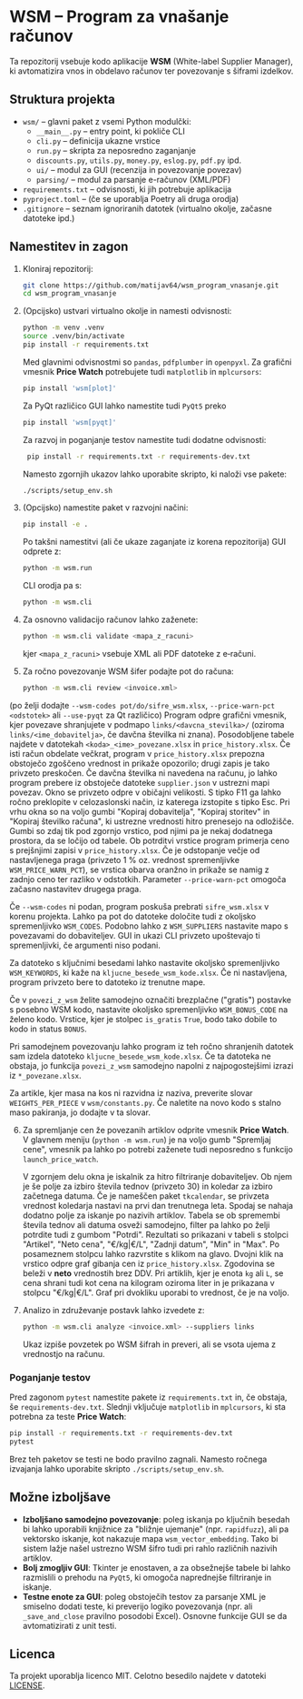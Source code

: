 # WSM – Program za vnašanje računov

Ta repozitorij vsebuje kodo aplikacije **WSM** (White-label Supplier Manager),
ki avtomatizira vnos in obdelavo računov ter povezovanje s šiframi izdelkov.

## Struktura projekta

- `wsm/` – glavni paket z vsemi Python modulčki:
  - `__main__.py` – entry point, ki pokliče CLI
  - `cli.py` – definicija ukazne vrstice
  - `run.py` – skripta za neposredno zaganjanje
  - `discounts.py`, `utils.py`, `money.py`, `eslog.py`, `pdf.py` ipd.
  - `ui/` – modul za GUI (recenzija in povezovanje povezav)
  - `parsing/` – modul za parsanje e-računov (XML/PDF)
- `requirements.txt` – odvisnosti, ki jih potrebuje aplikacija
- `pyproject.toml` – (če se uporablja Poetry ali druga orodja)
- `.gitignore` – seznam ignoriranih datotek (virtualno okolje, začasne datoteke ipd.)

## Namestitev in zagon

1. Kloniraj repozitorij:
   ```bash
   git clone https://github.com/matijav64/wsm_program_vnasanje.git
   cd wsm_program_vnasanje
   ```
2. (Opcijsko) ustvari virtualno okolje in namesti odvisnosti:
   ```bash
   python -m venv .venv
   source .venv/bin/activate
   pip install -r requirements.txt
   ```
   Med glavnimi odvisnostmi so `pandas`, `pdfplumber` in `openpyxl`.
   Za grafični vmesnik **Price Watch** potrebujete tudi `matplotlib` in `mplcursors`:
   ```bash
   pip install 'wsm[plot]'
   ```
   Za PyQt različico GUI lahko namestite tudi `PyQt5` preko
   ```bash
   pip install 'wsm[pyqt]'
   ```
   Za razvoj in poganjanje testov namestite tudi dodatne odvisnosti:
   ```bash
    pip install -r requirements.txt -r requirements-dev.txt
   ```
   Namesto zgornjih ukazov lahko uporabite skripto, ki naloži vse pakete:
   ```bash
   ./scripts/setup_env.sh
   ```


3. (Opcijsko) namestite paket v razvojni načini:
   ```bash
   pip install -e .
   ```
   Po takšni namestitvi (ali če ukaze zaganjate iz korena repozitorija) GUI
   odprete z:
   ```bash
   python -m wsm.run
   ```
   CLI orodja pa s:
   ```bash
   python -m wsm.cli
   ```

4. Za osnovno validacijo računov lahko zaženete:
   ```bash
   python -m wsm.cli validate <mapa_z_racuni>
   ```
   kjer `<mapa_z_racuni>` vsebuje XML ali PDF datoteke z e‑računi.

5. Za ročno povezovanje WSM šifer podajte pot do računa:
   ```bash
   python -m wsm.cli review <invoice.xml>
   ```
  (po želji dodajte `--wsm-codes pot/do/sifre_wsm.xlsx`,
  `--price-warn-pct <odstotek>` ali `--use-pyqt` za Qt različico)
   Program odpre grafični vmesnik, kjer povezave shranjujete v podmapo
  `links/<davcna_stevilka>/` (oziroma `links/<ime_dobavitelja>`,
  če davčna številka ni znana). Posodobljene tabele najdete v datotekah
  `<koda>_<ime>_povezane.xlsx` in `price_history.xlsx`.
  Če isti račun obdelate večkrat, program v `price_history.xlsx`
  prepozna obstoječo zgoščeno vrednost in prikaže opozorilo; drugi zapis
  je tako privzeto preskočen.
  Če davčna številka ni navedena na računu, jo lahko program prebere iz
   obstoječe datoteke `supplier.json` v ustrezni mapi povezav.
  Okno se privzeto odpre v običajni velikosti. S tipko F11 ga lahko
  ročno preklopite v celozaslonski način, iz katerega izstopite s
  tipko Esc.
  Pri vrhu okna so na voljo gumbi "Kopiraj dobavitelja", "Kopiraj storitev" in
  "Kopiraj številko računa", ki ustrezne vrednosti hitro prenesejo na odložišče.
  Gumbi so zdaj tik pod zgornjo vrstico, pod njimi pa je nekaj dodatnega
  prostora, da se ločijo od tabele.
  Ob potrditvi vrstice program primerja ceno s prejšnjimi zapisi v
  `price_history.xlsx`. Če je odstopanje večje od nastavljenega praga
  (privzeto 1&nbsp;% oz. vrednost spremenljivke `WSM_PRICE_WARN_PCT`), se
  vrstica obarva oranžno in prikaže se namig z zadnjo ceno ter razliko v
  odstotkih.
  Parameter `--price-warn-pct` omogoča začasno nastavitev drugega praga.



Če `--wsm-codes` ni podan, program poskuša prebrati `sifre_wsm.xlsx` v
korenu projekta.
Lahko pa pot do datoteke določite tudi z okoljsko spremenljivko
`WSM_CODES`. Podobno lahko z `WSM_SUPPLIERS` nastavite mapo s povezavami
do dobaviteljev. GUI in ukazi CLI privzeto upoštevajo ti spremenljivki,
če argumenti niso podani.

Za datoteko s ključnimi besedami lahko nastavite okoljsko spremenljivko
`WSM_KEYWORDS`, ki kaže na `kljucne_besede_wsm_kode.xlsx`. Če ni
nastavljena, program privzeto bere to datoteko iz trenutne mape.

Če v `povezi_z_wsm` želite samodejno označiti brezplačne ("gratis")
postavke s posebno WSM kodo, nastavite okoljsko spremenljivko
`WSM_BONUS_CODE` na želeno kodo. Vrstice, kjer je stolpec `is_gratis`
`True`, bodo tako dobile to kodo in status `BONUS`.


Pri samodejnem povezovanju lahko program iz teh ročno
shranjenih datotek sam izdela datoteko `kljucne_besede_wsm_kode.xlsx`.
Če ta datoteka ne obstaja, jo funkcija `povezi_z_wsm`
samodejno napolni z najpogostejšimi izrazi iz `*_povezane.xlsx`.

Za artikle, kjer masa na kos ni razvidna iz naziva, preverite slovar
`WEIGHTS_PER_PIECE` v `wsm/constants.py`. Če naletite na novo kodo s
stalno maso pakiranja, jo dodajte v ta slovar.

6. Za spremljanje cen že povezanih artiklov odprite vmesnik **Price Watch**.
   V glavnem meniju (`python -m wsm.run`) je na voljo gumb "Spremljaj cene",
   vmesnik pa lahko po potrebi zaženete tudi neposredno s funkcijo
   `launch_price_watch`.

   V zgornjem delu okna je iskalnik za hitro filtriranje dobaviteljev. Ob njem
   je še polje za izbiro števila tednov (privzeto 30) in koledar za izbiro
   začetnega datuma. Če je nameščen paket `tkcalendar`, se privzeta vrednost
   koledarja nastavi na prvi dan trenutnega leta. Spodaj se nahaja dodatno
   polje za iskanje po nazivih artiklov. Tabela se ob spremembi
   števila tednov ali datuma osveži samodejno, filter pa lahko po želji potrdite tudi
   z gumbom "Potrdi". Rezultati so
   prikazani v tabeli s stolpci "Artikel", "Neto cena", "€/kg|€/L",
   "Zadnji datum", "Min" in "Max". Po posameznem stolpcu lahko razvrstite
   s klikom na glavo.
   Dvojni klik na vrstico odpre graf gibanja cen iz `price_history.xlsx`.
   Zgodovina se beleži v **neto** vrednostih brez DDV. Pri artiklih, kjer je
   enota `kg` ali `L`, se cena shrani tudi kot cena na kilogram oziroma liter
   in je prikazana v stolpcu "€/kg|€/L". Graf pri dvokliku uporabi to
   vrednost, če je na voljo.

7. Analizo in združevanje postavk lahko izvedete z:
   ```bash
   python -m wsm.cli analyze <invoice.xml> --suppliers links
   ```
   Ukaz izpiše povzetek po WSM šifrah in preveri, ali se vsota ujema z
   vrednostjo na računu.

### Poganjanje testov

Pred zagonom `pytest` namestite pakete iz `requirements.txt` in, če obstaja,
še `requirements-dev.txt`. Slednji vključuje `matplotlib` in `mplcursors`,
ki sta potrebna za teste **Price Watch**:

```bash
pip install -r requirements.txt -r requirements-dev.txt
pytest
```

Brez teh paketov se testi ne bodo pravilno zagnali. Namesto ročnega izvajanja lahko uporabite skripto `./scripts/setup_env.sh`.

## Možne izboljšave

- **Izboljšano samodejno povezovanje**: poleg iskanja po ključnih besedah bi lahko uporabili knjižnice za "bližnje ujemanje" (npr. `rapidfuzz`), ali pa vektorsko iskanje, kot nakazuje mapa `wsm_vector_embedding`. Tako bi sistem lažje našel ustrezno WSM šifro tudi pri rahlo različnih nazivih artiklov.
- **Bolj zmogljiv GUI**: Tkinter je enostaven, a za obsežnejše tabele bi lahko razmislili o prehodu na `PyQt5`, ki omogoča naprednejše filtriranje in iskanje.
- **Testne enote za GUI**: poleg obstoječih testov za parsanje XML je smiselno dodati teste, ki preverijo logiko povezovanja (npr. ali `_save_and_close` pravilno posodobi Excel). Osnovne funkcije GUI se da avtomatizirati z unit testi.


## Licenca
Ta projekt uporablja licenco MIT. Celotno besedilo najdete v datoteki [LICENSE](LICENSE).

